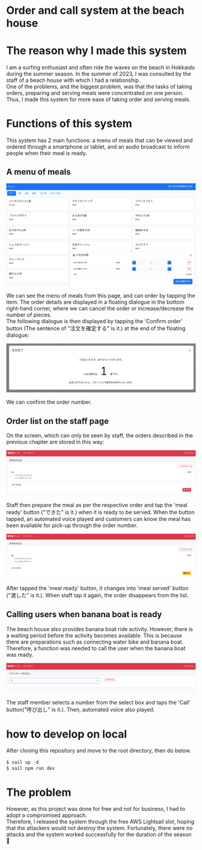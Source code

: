 # Order and call system at the beach house

# The reason why I made this system

I am a surfing enthusiast and often ride the waves on the beach in Hokkaido during the summer season. In the summer of 2023, I was consulted by the staff of a beach house with which I had a relationship.  
One of the problems, and the biggest problem, was that the tasks of taking orders, preparing and serving meals were concentrated on one person. Thus, I made this system for more ease of taking order and serving meals.  

# Functions of this system

This system has 2 main functions: a menu of meals that can be viewed and ordered through a smartphone or tablet, and an audio broadcast to inform people when their meal is ready.  

## A menu of meals

![menu](screenshots/menu.png)

We can see the menu of meals from this page, and can order by tapping the item. The order details are displayed in a floating dialogue in the bottom right-hand corner, where we can cancel the order or increase/decrease the number of pieces.  
The following dialogue is then displayed by tapping the 'Confirm order' button (The sentence of "注文を確定する" is it.) at the end of the floating dialogue:  

![dialog when order completed](screenshots/dialog_when_order_completed.png)

We can confirm the order number.  

## Order list on the staff page

On the screen, which can only be seen by staff, the orders described in the previous chapter are stored in this way:

![staff page order list](screenshots/staff_page_order_list.png)

Staff then prepare the meal as per the respective order and tap the 'meal ready' button ("できた" is it.) when it is ready to be served. When the button tapped, an automated voice played and customers can know the meal has been available for pick-up through the order number.  

![staff page order list after tapped ready](screenshots/staff_page_order_list_after_ready_button_tapped.png)

After tapped the 'meal ready' button, it changes into 'meal served' button ("渡した" is it.). When staff tap it again, the order disappears from the list.  

## Calling users when banana boat is ready

The beach house also provides banana boat ride activity. However, there is a waiting period before the activity becomes available. This is because there are preparations such as connecting water bike and banana boat. Therefore, a function was needed to call the user when the banana boat was ready.

![staff page banana boat ready](screenshots/staff_page_call_banana_boat_ready.png)

The staff member selects a number from the select box and taps the 'Call' button("呼び出し" is it.). Then, automated voice also played.

# how to develop on local

After cloning this repository and move to the root directory, then do below.

```
$ sail up -d
$ sail npm run dev
```

# The problem

However, as this project was done for free and not for business, I had to adopt a compromised approach.  
Therefore, I released the system through the free AWS Lightsail slot, hoping that the attackers would not destroy the system. Fortunately, there were no attacks and the system worked successfully for the duration of the season :tada:  
